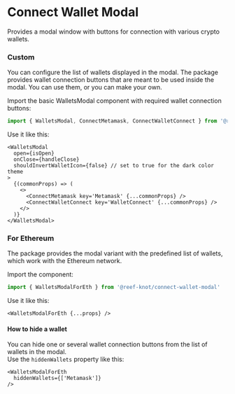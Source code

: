 # Connect Wallet Modal

Provides a modal window with buttons for connection with various crypto wallets.

### Custom

You can configure the list of wallets displayed in the modal.
The package provides wallet connection buttons that are meant to be used inside the modal.
You can use them, or you can make your own.

Import the basic WalletsModal component with required wallet connection buttons:
```ts
import { WalletsModal, ConnectMetamask, ConnectWalletConnect } from '@reef-knot/connect-wallet-modal'
```

Use it like this:
```tsx
<WalletsModal
  open={isOpen}
  onClose={handleClose}
  shouldInvertWalletIcon={false} // set to true for the dark color theme
>
  {(commonProps) => (
    <>
      <ConnectMetamask key='Metamask' {...commonProps} />
      <ConnectWalletConnect key='WalletConnect' {...commonProps} />
    </>
  )}
</WalletsModal>
```

### For Ethereum

The package provides the modal variant with the predefined list of wallets, which work with the Ethereum network. 

Import the component:
```ts
import { WalletsModalForEth } from '@reef-knot/connect-wallet-modal'
```

Use it like this:
```tsx
<WalletsModalForEth {...props} />
```

#### How to hide a wallet
You can hide one or several wallet connection buttons from the list of wallets in the modal.  
Use the `hiddenWallets` property like this:
```tsx
<WalletsModalForEth
  hiddenWallets={['Metamask']}
/>
```
